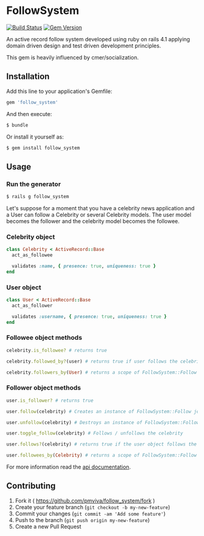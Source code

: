# FollowSystem

[![Build Status](https://travis-ci.org/pmviva/follow_system.png?branch=master)](https://travis-ci.org/pmviva/follow_system)
[![Gem Version](https://badge.fury.io/rb/follow_system.svg)](http://badge.fury.io/rb/follow_system)

An active record follow system developed using ruby on rails 4.1 applying domain driven design and test driven development principles.

This gem is heavily influenced by cmer/socialization.

## Installation

Add this line to your application's Gemfile:

```ruby
gem 'follow_system'
```

And then execute:

```ruby
$ bundle
```

Or install it yourself as:

```ruby
$ gem install follow_system
```

## Usage

### Run the generator

```ruby
$ rails g follow_system
```

Let's suppose for a moment that you have a celebrity news application and a User can follow a Celebrity or several Celebrity models.
The user model becomes the follower and the celebrity model becomes the followee.

### Celebrity object
```ruby
class Celebrity < ActiveRecord::Base
  act_as_followee

  validates :name, { presence: true, uniqueness: true }
end
```

### User object
```ruby
class User < ActiveRecord::Base
  act_as_follower

  validates :username, { presence: true, uniqueness: true }
end
```

### Followee object methods
```ruby
celebrity.is_followee? # returns true

celebrity.followed_by?(user) # returns true if user follows the celebrity object, false otherwise

celebrity.followers_by(User) # returns a scope of FollowSystem::Follow join model that belongs to the celebrity object and belongs to follower objects of type User
```


### Follower object methods
```ruby
user.is_follower? # returns true

user.follow(celebrity) # Creates an instance of FollowSystem::Follow join model associating the user object and the celebrity object, returns true if succeded, false otherwise

user.unfollow(celebrity) # Destroys an instance of FollowSystem::Follow join model that associates the user object and the celebrity object, returns true if succeded, false otherwise

user.toggle_follow(celebrity) # Follows / unfollows the celebrity

user.follows?(celebrity) # returns true if the user object follows the celebrity object, false otherwise

user.followees_by(Celebrity) # returns a scope of FollowSystem::Follow join model that belongs to the user object and belongs to followee objects of type Celebrity
```

For more information read the [api documentation](http://rubydoc.info/gems/follow_system).

## Contributing

1. Fork it ( https://github.com/pmviva/follow_system/fork )
2. Create your feature branch (`git checkout -b my-new-feature`)
3. Commit your changes (`git commit -am 'Add some feature'`)
4. Push to the branch (`git push origin my-new-feature`)
5. Create a new Pull Request

